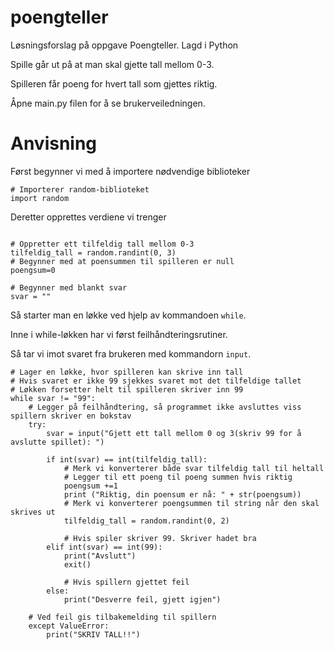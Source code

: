 # poengteller
Løsningsforslag på oppgave Poengteller. Lagd i Python

Spille går ut på at man skal gjette tall mellom 0-3.

Spilleren får poeng for hvert tall som gjettes riktig.

Åpne main.py filen for å se brukerveiledningen. 


# Anvisning

Først begynner vi med å importere nødvendige biblioteker
```
# Importerer random-biblioteket
import random
```

Deretter opprettes verdiene vi trenger

```
 
# Oppretter ett tilfeldig tall mellom 0-3
tilfeldig_tall = random.randint(0, 3)
# Begynner med at poensummen til spilleren er null
poengsum=0

# Begynner med blankt svar
svar = ""
```

Så starter man en løkke ved hjelp av kommandoen `while`.

Inne i while-løkken har vi først feilhåndteringsrutiner.

Så tar vi imot svaret fra brukeren med kommandorn `input`. 


```
# Lager en løkke, hvor spilleren kan skrive inn tall
# Hvis svaret er ikke 99 sjekkes svaret mot det tilfeldige tallet
# Løkken forsetter helt til spilleren skriver inn 99
while svar != "99":
    # Legger på feilhåndtering, så programmet ikke avsluttes viss spillern skriver en bokstav
    try:
        svar = input("Gjett ett tall mellom 0 og 3(skriv 99 for å avslutte spillet): ")
        
        if int(svar) == int(tilfeldig_tall):
            # Merk vi konverterer både svar tilfeldig tall til heltall
            # Legger til ett poeng til poeng summen hvis riktig 
            poengsum +=1
            print ("Riktig, din poensum er nå: " + str(poengsum))
            # Merk vi konverterer poengsummen til string når den skal skrives ut
            tilfeldig_tall = random.randint(0, 2)

            # Hvis spiler skriver 99. Skriver hadet bra
        elif int(svar) == int(99):
            print("Avslutt")
            exit()

            # Hvis spillern gjettet feil
        else:
            print("Desverre feil, gjett igjen")

    # Ved feil gis tilbakemelding til spillern
    except ValueError:
        print("SKRIV TALL!!")
        
    
```
